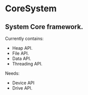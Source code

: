 # CoreSystem
## System Core framework.

Currently contains:

- Heap API.
- File API.
- Data API.
- Threading API.

Needs:
- Device API
- Drive API.